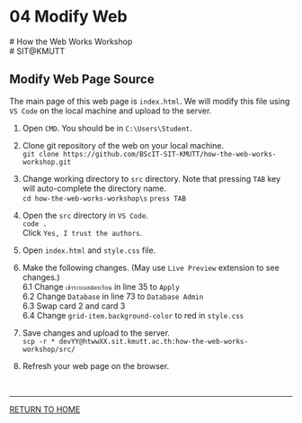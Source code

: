 # 04 Modify Web
\# How the Web Works Workshop  
\# SIT@KMUTT


## Modify Web Page Source
The main page of this web page is `index.html`. We will modify this file using `VS Code` on the local machine and upload to the server.

1. Open `CMD`. You should be in `C:\Users\Student`.

2. Clone git repository of the web on your local machine.  
`git clone https://github.com/BScIT-SIT-KMUTT/how-the-web-works-workshop.git`  

3. Change working directory to `src` directory. Note that pressing `TAB` key will auto-complete the directory name.   
`cd how-the-web-works-workshop\s` `press TAB`  

4. Open the `src` directory in `VS Code`.  
`code .`  
Click `Yes, I trust the authors`.  

5. Open `index.html` and `style.css` file.  

6. Make the following changes. (May use `Live Preview` extension to see changes.)  
6.1 Change `เข้าระบบสมัครเรียน` in line 35 to `Apply`  
6.2 Change `Database` in line 73 to `Database Admin`  
6.3 Swap card 2 and card 3  
6.4 Change `grid-item.background-color` to red in `style.css`

7. Save changes and upload to the server.  
`scp -r * devYY@htwwXX.sit.kmutt.ac.th:how-the-web-works-workshop/src/`  

8. Refresh your web page on the browser.  
<br>

---
[RETURN TO HOME](/README.md)